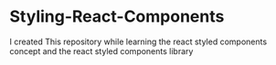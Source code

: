 # Styling-React-Components
 I created This repository while learning the react styled components concept and the  react styled components library
